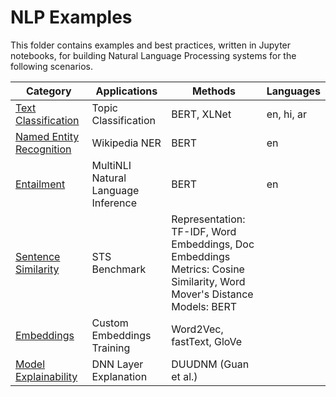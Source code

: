 # NLP Examples

This folder contains examples and best practices, written in Jupyter notebooks, for building Natural Language Processing systems for the following scenarios.


|Category|Applications|Methods|Languages|
|---| ------------------------ | ------------------- |---|
|[Text Classification](text_classification)|Topic Classification|BERT, XLNet|en, hi, ar|
|[Named Entity Recognition](named_entity_recognition) |Wikipedia NER|BERT|en|
|[Entailment](entailment)|MultiNLI Natural Language Inference|BERT|en|
|[Sentence Similarity](sentence_similarity)|STS Benchmark|Representation: TF-IDF, Word Embeddings, Doc Embeddings<br>Metrics: Cosine Similarity, Word Mover's Distance<br> Models: BERT||
|[Embeddings](embeddings)|Custom Embeddings Training|Word2Vec, fastText, GloVe||
|[Model Explainability](model_explainability)|DNN Layer Explanation|DUUDNM (Guan et al.)|

